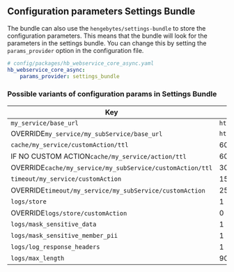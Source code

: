 ## Configuration parameters Settings Bundle
The bundle can also use the `hengebytes/settings-bundle` to store the configuration parameters. This means that the bundle will look for the parameters in the settings bundle. You can change this by setting the `params_provider` option in the configuration file.

```yaml
# config/packages/hb_webservice_core_async.yaml
hb_webservice_core_async:
    params_provider: settings_bundle
```



### Possible variants of configuration params in Settings Bundle

| Key                                                      | Value                 |
|----------------------------------------------------------|-----------------------|
| `my_service/base_url`                                    | `http://example.com`  |
| OVERRIDE`my_service/my_subService/base_url`              | `http://example2.com` |
| `cache/my_service/customAction/ttl`                      | 600                   |
| IF NO CUSTOM ACTION`cache/my_service/action/ttl`         | 600                   |
| OVERRIDE`cache/my_service/my_subService/customAction/ttl` | 300                   |
| `timeout/my_service/customAction`                        | 15                    |
| OVERRIDE`timeout/my_service/my_subService/customAction`  | 25                    |
| `logs/store`                                             | 1                     |
| OVERRIDE`logs/store/customAction`                        | 0                     |
| `logs/mask_sensitive_data`                               | 1                     |
| `logs/mask_sensitive_member_pii`                         | 1                     |
| `logs/log_response_headers`                              | 1                     |
| `logs/max_length`                                        | 900000                |
